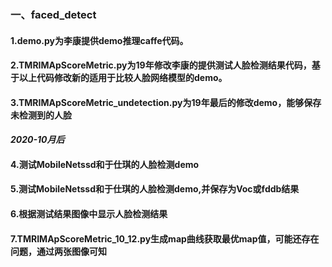### 一、faced_detect
#### 1.demo.py为李康提供demo推理caffe代码。
#### 2.TMRIMApScoreMetric.py为19年修改李康的提供测试人脸检测结果代码，基于以上代码修改新的适用于比较人脸网络模型的demo。
#### 3.TMRIMApScoreMetric_undetection.py为19年最后的修改demo，能够保存未检测到的人脸  


#### ***2020-10月后***
#### 4.测试MobileNetssd和于仕琪的人脸检测demo
#### 5.测试MobileNetssd和于仕琪的人脸检测demo,并保存为Voc或fddb结果
#### 6.根据测试结果图像中显示人脸检测结果
#### 7.TMRIMApScoreMetric_10_12.py生成map曲线获取最优map值，可能还存在问题，通过两张图像可知
